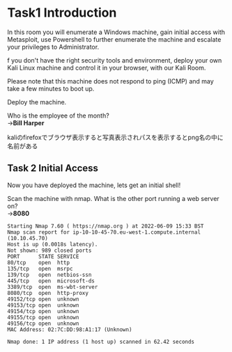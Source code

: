 # Task1 Introduction

In this room you will enumerate a Windows machine, gain initial access with Metasploit, use Powershell to further enumerate the machine and escalate your privileges to Administrator.

f you don't have the right security tools and environment, deploy your own Kali Linux machine and control it in your browser, with our Kali Room.

Please note that this machine does not respond to ping (ICMP) and may take a few minutes to boot up.

Deploy the machine.

Who is the employee of the month?  
→**Bill Harper**

kaliのfirefoxでブラウザ表示すると写真表示されパスを表示するとpng名の中に名前がある

## Task 2  Initial Access

Now you have deployed the machine, lets get an initial shell!


Scan the machine with nmap. What is the other port running a web server on?  
→**8080**

```
Starting Nmap 7.60 ( https://nmap.org ) at 2022-06-09 15:33 BST
Nmap scan report for ip-10-10-45-70.eu-west-1.compute.internal (10.10.45.70)
Host is up (0.0018s latency).
Not shown: 989 closed ports
PORT      STATE SERVICE
80/tcp    open  http
135/tcp   open  msrpc
139/tcp   open  netbios-ssn
445/tcp   open  microsoft-ds
3389/tcp  open  ms-wbt-server
8080/tcp  open  http-proxy
49152/tcp open  unknown
49153/tcp open  unknown
49154/tcp open  unknown
49155/tcp open  unknown
49156/tcp open  unknown
MAC Address: 02:7C:DD:98:A1:17 (Unknown)

Nmap done: 1 IP address (1 host up) scanned in 62.42 seconds
```